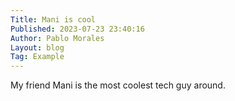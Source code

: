 ```yaml
---
Title: Mani is cool
Published: 2023-07-23 23:40:16
Author: Pablo Morales
Layout: blog
Tag: Example
---
```

My friend Mani is the most coolest tech guy around.
